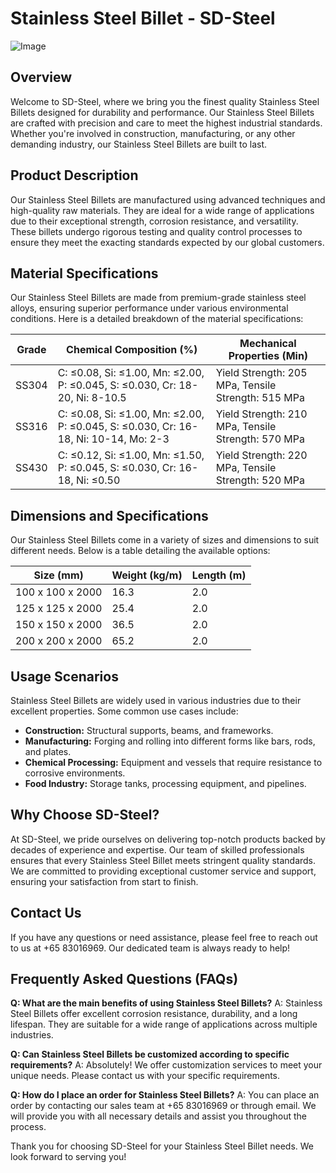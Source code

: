 # Stainless Steel Billet - SD-Steel

![Image](https://github.com/user-attachments/assets/2567258e-e124-4816-932d-1809bd27ef0b)

## Overview

Welcome to SD-Steel, where we bring you the finest quality Stainless Steel Billets designed for durability and performance. Our Stainless Steel Billets are crafted with precision and care to meet the highest industrial standards. Whether you're involved in construction, manufacturing, or any other demanding industry, our Stainless Steel Billets are built to last.

## Product Description

Our Stainless Steel Billets are manufactured using advanced techniques and high-quality raw materials. They are ideal for a wide range of applications due to their exceptional strength, corrosion resistance, and versatility. These billets undergo rigorous testing and quality control processes to ensure they meet the exacting standards expected by our global customers.

## Material Specifications

Our Stainless Steel Billets are made from premium-grade stainless steel alloys, ensuring superior performance under various environmental conditions. Here is a detailed breakdown of the material specifications:

| Grade        | Chemical Composition (%) | Mechanical Properties (Min) |
|--------------|--------------------------|------------------------------|
| SS304        | C: ≤0.08, Si: ≤1.00, Mn: ≤2.00, P: ≤0.045, S: ≤0.030, Cr: 18-20, Ni: 8-10.5 | Yield Strength: 205 MPa, Tensile Strength: 515 MPa |
| SS316        | C: ≤0.08, Si: ≤1.00, Mn: ≤2.00, P: ≤0.045, S: ≤0.030, Cr: 16-18, Ni: 10-14, Mo: 2-3 | Yield Strength: 210 MPa, Tensile Strength: 570 MPa |
| SS430        | C: ≤0.12, Si: ≤1.00, Mn: ≤1.50, P: ≤0.045, S: ≤0.030, Cr: 16-18, Ni: ≤0.50 | Yield Strength: 220 MPa, Tensile Strength: 520 MPa |

## Dimensions and Specifications

Our Stainless Steel Billets come in a variety of sizes and dimensions to suit different needs. Below is a table detailing the available options:

| Size (mm)       | Weight (kg/m) | Length (m) |
|-----------------|---------------|------------|
| 100 x 100 x 2000 | 16.3          | 2.0        |
| 125 x 125 x 2000 | 25.4          | 2.0        |
| 150 x 150 x 2000 | 36.5          | 2.0        |
| 200 x 200 x 2000 | 65.2          | 2.0        |

## Usage Scenarios

Stainless Steel Billets are widely used in various industries due to their excellent properties. Some common use cases include:

- **Construction:** Structural supports, beams, and frameworks.
- **Manufacturing:** Forging and rolling into different forms like bars, rods, and plates.
- **Chemical Processing:** Equipment and vessels that require resistance to corrosive environments.
- **Food Industry:** Storage tanks, processing equipment, and pipelines.

## Why Choose SD-Steel?

At SD-Steel, we pride ourselves on delivering top-notch products backed by decades of experience and expertise. Our team of skilled professionals ensures that every Stainless Steel Billet meets stringent quality standards. We are committed to providing exceptional customer service and support, ensuring your satisfaction from start to finish.

## Contact Us

If you have any questions or need assistance, please feel free to reach out to us at +65 83016969. Our dedicated team is always ready to help!

## Frequently Asked Questions (FAQs)

**Q: What are the main benefits of using Stainless Steel Billets?**
A: Stainless Steel Billets offer excellent corrosion resistance, durability, and a long lifespan. They are suitable for a wide range of applications across multiple industries.

**Q: Can Stainless Steel Billets be customized according to specific requirements?**
A: Absolutely! We offer customization services to meet your unique needs. Please contact us with your specific requirements.

**Q: How do I place an order for Stainless Steel Billets?**
A: You can place an order by contacting our sales team at +65 83016969 or through email. We will provide you with all necessary details and assist you throughout the process.

Thank you for choosing SD-Steel for your Stainless Steel Billet needs. We look forward to serving you!